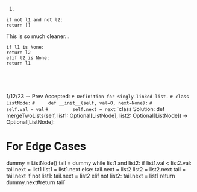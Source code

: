 1.
```
if not l1 and not l2:
return []
```
This is so much cleaner...
```
if l1 is None:
return l2
elif l2 is None:
return l1
```
​
​
​
---
1/12/23 -- Prev Accepted:
`# Definition for singly-linked list.`
`# class ListNode:`
`#     def __init__(self, val=0, next=None):`
`#         self.val = val`
`#         self.next = next`
`class Solution:
def mergeTwoLists(self, list1: Optional[ListNode], list2: Optional[ListNode]) -> Optional[ListNode]:
# For Edge Cases
dummy = ListNode()
tail = dummy
while list1 and list2:
if list1.val < list2.val:
tail.next = list1
list1 = list1.next
else:
tail.next = list2
list2 = list2.next
tail = tail.next
if not list1:
tail.next = list2
elif not list2:
tail.next = list1
return dummy.next#return tail`